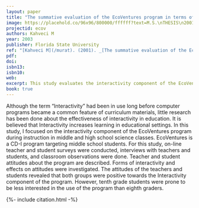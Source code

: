 ```yaml
---
layout: paper
title: "The summative evaluation of the EcoVentures program in terms of its interactivity component"
image: https://placehold.co/96x96/800000/ffffff?text=M.S.\nTHESIS\n2001
projectid: ecov
authors: Kahveci M
year: 2003
publisher: Florida State University
ref: "[Kahveci M](/murat). (2001). _[The summative evaluation of the EcoVentures program in terms of its interactivity component](/mad)_. Master’s thesis, Florida State University, Tallahassee, Florida, USA."
pdf:
doi: 
isbn13:
isbn10:
web:
excerpt: This study evaluates the interactivity component of the EcoVentures program, finding **positive teacher and student attitudes.
book: true
---
```


Although the term “Interactivity” had been in use long before computer programs became a common feature of curriculum materials, little research has been done about the effectiveness of interactivity in education. It is believed that Interactivity increases learning in educational settings. In this study, I focused on the interactivity component of the EcoVentures program during instruction in middle and high school science classes. EcoVentures is a CD-I program targeting middle school students. For this study, on-line teacher and student surveys were conducted, interviews with teachers and students, and classroom observations were done. Teacher and student attitudes about the program are described. Forms of interactivity and effects on attitudes were investigated. The attitudes of the teachers and students revealed that both groups were positive towards the Interactivity component of the program. However, tenth grade students were prone to be less interested in the use of the program than eighth graders.

{%- include citation.html -%}